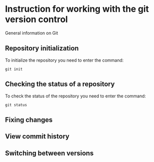 # **Instruction for working with the git version control**

General information on Git

## Repository initialization

To initialize the repository you need to enter the command: 
   
    git init
    

## Checking the status of a repository

To check the status of the repository you need to enter the command: 

    git status

## Fixing changes

## View commit history

## Switching between versions
